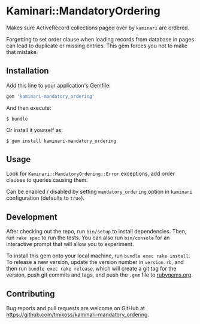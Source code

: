 # Kaminari::MandatoryOrdering

Makes sure ActiveRecord collections paged over by `kaminari` are ordered.

Forgetting to set order clause when loading records from database in pages can lead to duplicate or missing entries. This gem forces you not to make that mistake.

## Installation

Add this line to your application's Gemfile:

```ruby
gem 'kaminari-mandatory_ordering'
```

And then execute:

    $ bundle

Or install it yourself as:

    $ gem install kaminari-mandatory_ordering

## Usage

Look for `Kaminari::MandatoryOrdering::Error` exceptions, add order clauses to queries causing them.

Can be enabled / disabled by setting `mandatory_ordering` option in `kaminari` configuration (defaults to `true`).

## Development

After checking out the repo, run `bin/setup` to install dependencies. Then, run `rake spec` to run the tests. You can also run `bin/console` for an interactive prompt that will allow you to experiment.

To install this gem onto your local machine, run `bundle exec rake install`. To release a new version, update the version number in `version.rb`, and then run `bundle exec rake release`, which will create a git tag for the version, push git commits and tags, and push the `.gem` file to [rubygems.org](https://rubygems.org).

## Contributing

Bug reports and pull requests are welcome on GitHub at https://github.com/tmikoss/kaminari-mandatory_ordering.

